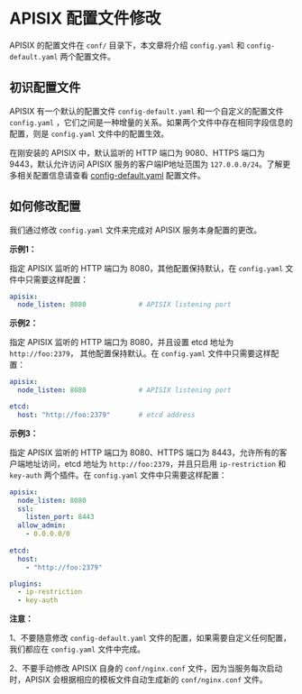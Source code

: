 # APISIX 配置文件修改

APISIX 的配置文件在 `conf/` 目录下，本文章将介绍 `config.yaml` 和 `config-default.yaml` 两个配置文件。

## 初识配置文件

APISIX 有一个默认的配置文件 `config-default.yaml` 和一个自定义的配置文件 `config.yaml` ，它们之间是一种增量的关系。如果两个文件中存在相同字段信息的配置，则是 `config.yaml` 文件中的配置生效。

在刚安装的 APISIX 中，默认监听的 HTTP 端口为 9080、HTTPS 端口为 9443，默认允许访问 APISIX 服务的客户端IP地址范围为 `127.0.0.0/24`。了解更多相关配置信息请查看 [config-default.yaml](https://github.com/apache/apisix/blob/master/conf/config-default.yaml) 配置文件。

## 如何修改配置

我们通过修改 `config.yaml` 文件来完成对 APISIX 服务本身配置的更改。

**示例1：**

指定 APISIX 监听的 HTTP 端口为 8080，其他配置保持默认，在 `config.yaml` 文件中只需要这样配置：

```yaml
apisix:
  node_listen: 8080             # APISIX listening port
```

**示例2：**

指定 APISIX 监听的 HTTP 端口为 8080，并且设置 etcd 地址为 `http://foo:2379`， 其他配置保持默认。在 `config.yaml` 文件中只需要这样配置：

```yaml
apisix:
  node_listen: 8080             # APISIX listening port

etcd:
  host: "http://foo:2379"       # etcd address
```

**示例3：**

指定 APISIX 监听的 HTTP 端口为 8080、HTTPS 端口为 8443，允许所有的客户端地址访问，etcd 地址为 `http://foo:2379`，并且只启用 `ip-restriction` 和 `key-auth` 两个插件。在 `config.yaml` 文件中只需要这样配置：

```yaml
apisix:
  node_listen: 8080
  ssl:    
    listen_port: 8443
  allow_admin:
    - 0.0.0.0/0
  
etcd:
  host:
    - "http://foo:2379"

plugins:
  - ip-restriction
  - key-auth
```

**注意：**

1、不要随意修改 `config-default.yaml` 文件的配置，如果需要自定义任何配置，我们都应在 `config.yaml` 文件中完成。

2、不要手动修改 APISIX 自身的 `conf/nginx.conf` 文件，因为当服务每次启动时，APISIX 会根据相应的模板文件自动生成新的 `conf/nginx.conf` 文件。
